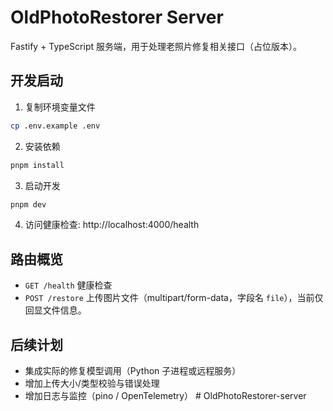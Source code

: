 # OldPhotoRestorer Server

Fastify + TypeScript 服务端，用于处理老照片修复相关接口（占位版本）。

## 开发启动

1. 复制环境变量文件
```bash
cp .env.example .env
```
2. 安装依赖
```bash
pnpm install
```
3. 启动开发
```bash
pnpm dev
```
4. 访问健康检查: http://localhost:4000/health

## 路由概览
- `GET /health` 健康检查
- `POST /restore` 上传图片文件（multipart/form-data，字段名 `file`），当前仅回显文件信息。

## 后续计划
- 集成实际的修复模型调用（Python 子进程或远程服务）
- 增加上传大小/类型校验与错误处理
- 增加日志与监控（pino / OpenTelemetry）
#   O l d P h o t o R e s t o r e r - s e r v e r  
 